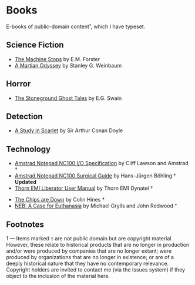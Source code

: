 # Books

E-books of public-domain content&sup1;, which I have typeset.

## Science Fiction

* [The Machine Stops](The%20Machine%20Stops%20-%20Forster.pdf) by E.M. Forster
* [A Martian Odyssey](A%20Martian%20Odyssey%20-%20Weinbaum.pdf) by Stanley G. Weinbaum

## Horror

* [The Stoneground Ghost Tales](The%20Stoneground%20Ghost%20Tales%20-%20Swain.pdf) by E.G. Swain

## Detection

* [A Study in Scarlet](A%20Study%20in%20Scarlet%20-%20Conan%20Doyle.pdf) by Sir Arthur Conan Doyle

## Technology

* [Amstrad Notepad NC100 I/O Specification](Amstrad%20NC100%20IO%20Specification.pdf) by Cliff Lawson and Amstrad †
* [Amstrad Notepad NC100 Surgical Guide](Amstrad%20NC100%20Surgical%20Guide.pdf) by Hans-Jürgen Böhling † **Updated**
* [Thorn EMI Liberator User Manual](Thorn%20EMI%20LiberatorvUser%20Manual.pdf) by Thorn EMI Dynatel †


- [The Chips are Down](The%20Chips%20are%20Down%20-%20Hines.pdf) by Colin Hines †
- [NEB: A Case for Euthanasia](NEB%20A%20Case%20for%20Euthenasia%20-%20Grylls,%20Redwood.pdf) by Michael Grylls and John Redwood †

## Footnotes

1 — Items marked `†` are not public domain but are copyright material. However, these relate to historical products
that are no longer in production and/or were produced by companies that are no longer extant; were produced by
organizations that are no longer in existence; or are of a deeply historical nature that they have no contemporary
relevance. Copyright holders are invited to contact me (via the Issues system) if they object to the inclusion of
the material here.
